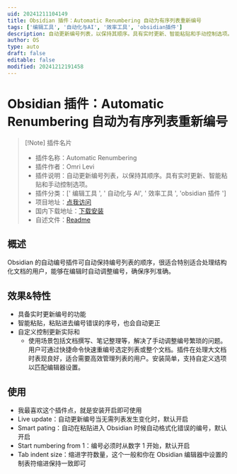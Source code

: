 ```yaml
---
uid: 20241211104149
title: Obsidian 插件：Automatic Renumbering 自动为有序列表重新编号
tags: ['编辑工具', '自动化与AI', '效率工具', 'obsidian插件']
description: 自动更新编号列表，以保持其顺序。具有实时更新、智能粘贴和手动控制选项。
author: OS
type: auto
draft: false
editable: false
modified: 20241212191458
---
```


# Obsidian 插件：Automatic Renumbering 自动为有序列表重新编号

> [!Note] 插件名片
> - 插件名称：Automatic Renumbering
> - 插件作者：Omri Levi
> - 插件说明：自动更新编号列表，以保持其顺序。具有实时更新、智能粘贴和手动控制选项。
> - 插件分类：[' 编辑工具 ', ' 自动化与 AI', ' 效率工具 ', 'obsidian 插件 ']
> - 项目地址：[点我访问](https://github.com/OmriLeviGit/Automatic-Renumbering-Obsidian)
> - 国内下载地址：[下载安装](https://pkmer.cn/products/plugin/pluginMarket/?automatic-renumbering)
> - 自述文件：[Readme](https://ghproxy.net/https://raw.githubusercontent.com/OmriLeviGit/Automatic-Renumbering-Obsidian/main/README.md)

## 概述

Obsidian 的自动编号插件可自动保持编号列表的顺序，很适合特别适合处理结构化文档的用户，能够在编辑时自动调整编号，确保序列准确。

## 效果&特性

- 具备实时更新编号的功能
- 智能粘贴，粘贴进去编号错误的序号，也会自动更正
- 自定义控制更新实际和
	- 使用场景包括文档撰写、笔记整理等，解决了手动调整编号繁琐的问题。用户可通过快捷命令快速重编号选定列表或整个文档。插件在处理大文档时表现良好，适合需要高效管理列表的用户。安装简单，支持自定义选项以匹配编辑器设置。

## 使用

- 我最喜欢这个插件点，就是安装开启即可使用
- Live update：自动更新编号当无需列表发生变化时，默认开启
- Smart pating：自动在粘贴进入 Obsidian 时候自动格式化错误的编号，默认开启
- Start numbering from 1：编号必须时从数字 1 开始，默认开启
- Tab indent size：缩进字符数量，这个一般和你在 Obsidian 编辑器中设置的制表符缩进保持一致即可



